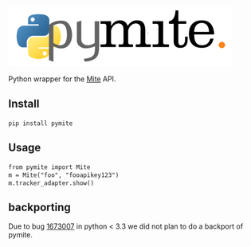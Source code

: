 ![pymite logo](https://raw.githubusercontent.com/damnit/pymite/master/docs/pymite-logo.png)

Python wrapper for the [Mite](https://mite.yo.lk) API.

## Install

    pip install pymite

## Usage

    from pymite import Mite
    m = Mite("foo", "fooapikey123")
    m.tracker_adapter.show()

## backporting ##
Due to bug [1673007](https://bugs.python.org/issue1673007) in python < 3.3 we
did not plan to do a backport of pymite.
